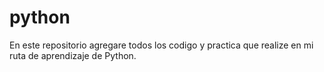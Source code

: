 # python

En este repositorio agregare todos los codigo y practica que realize en mi ruta de aprendizaje de Python.

